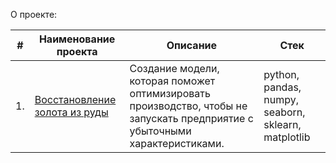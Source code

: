 О проекте:

| #    | Наименование проекта                | Описание                                                     | Стек                                                         |
| ---- | ------------------------------------------------------------ | ------------------------------------------------------------ | ------------------------------------------------------------ |
| 1.   | [Восстановление золота из руды](https://github.com/aq2003/Portfolio/tree/main/Gold%20Recovery) | Создание модели, которая поможет оптимизировать производство, чтобы не запускать предприятие с убыточными характеристиками. | python, pandas, numpy, seaborn, sklearn, matplotlib       |
